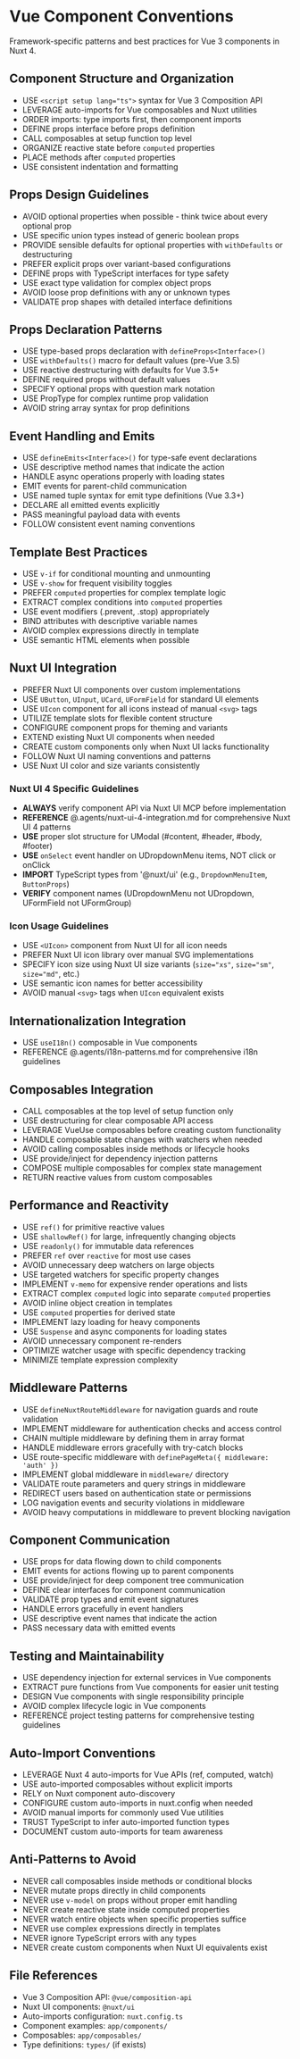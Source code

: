 # Vue Component Conventions

Framework-specific patterns and best practices for Vue 3 components in Nuxt 4.

## Component Structure and Organization

- USE `<script setup lang="ts">` syntax for Vue 3 Composition API
- LEVERAGE auto-imports for Vue composables and Nuxt utilities
- ORDER imports: type imports first, then component imports
- DEFINE props interface before props definition
- CALL composables at setup function top level
- ORGANIZE reactive state before `computed` properties
- PLACE methods after `computed` properties
- USE consistent indentation and formatting

## Props Design Guidelines

- AVOID optional properties when possible - think twice about every optional prop
- USE specific union types instead of generic boolean props
- PROVIDE sensible defaults for optional properties with `withDefaults` or destructuring
- PREFER explicit props over variant-based configurations
- DEFINE props with TypeScript interfaces for type safety
- USE exact type validation for complex object props
- AVOID loose prop definitions with any or unknown types
- VALIDATE prop shapes with detailed interface definitions

## Props Declaration Patterns

- USE type-based props declaration with `defineProps<Interface>()`
- USE `withDefaults()` macro for default values (pre-Vue 3.5)
- USE reactive destructuring with defaults for Vue 3.5+
- DEFINE required props without default values
- SPECIFY optional props with question mark notation
- USE PropType for complex runtime prop validation
- AVOID string array syntax for prop definitions

## Event Handling and Emits

- USE `defineEmits<Interface>()` for type-safe event declarations
- USE descriptive method names that indicate the action
- HANDLE async operations properly with loading states
- EMIT events for parent-child communication
- USE named tuple syntax for emit type definitions (Vue 3.3+)
- DECLARE all emitted events explicitly
- PASS meaningful payload data with events
- FOLLOW consistent event naming conventions

## Template Best Practices

- USE `v-if` for conditional mounting and unmounting
- USE `v-show` for frequent visibility toggles
- PREFER `computed` properties for complex template logic
- EXTRACT complex conditions into `computed` properties
- USE event modifiers (.prevent, .stop) appropriately
- BIND attributes with descriptive variable names
- AVOID complex expressions directly in template
- USE semantic HTML elements when possible

## Nuxt UI Integration

- PREFER Nuxt UI components over custom implementations
- USE `UButton`, `UInput`, `UCard`, `UFormField` for standard UI elements
- USE `UIcon` component for all icons instead of manual `<svg>` tags
- UTILIZE template slots for flexible content structure
- CONFIGURE component props for theming and variants
- EXTEND existing Nuxt UI components when needed
- CREATE custom components only when Nuxt UI lacks functionality
- FOLLOW Nuxt UI naming conventions and patterns
- USE Nuxt UI color and size variants consistently

### Nuxt UI 4 Specific Guidelines

- **ALWAYS** verify component API via Nuxt UI MCP before implementation
- **REFERENCE** @.agents/nuxt-ui-4-integration.md for comprehensive Nuxt UI 4 patterns
- **USE** proper slot structure for UModal (#content, #header, #body, #footer)
- **USE** `onSelect` event handler on UDropdownMenu items, NOT click or onClick
- **IMPORT** TypeScript types from '@nuxt/ui' (e.g., `DropdownMenuItem`, `ButtonProps`)
- **VERIFY** component names (UDropdownMenu not UDropdown, UFormField not UFormGroup)

### Icon Usage Guidelines

- USE `<UIcon>` component from Nuxt UI for all icon needs
- PREFER Nuxt UI icon library over manual SVG implementations
- SPECIFY icon size using Nuxt UI size variants (`size="xs"`, `size="sm"`, `size="md"`, etc.)
- USE semantic icon names for better accessibility
- AVOID manual `<svg>` tags when `UIcon` equivalent exists

## Internationalization Integration

- USE `useI18n()` composable in Vue components
- REFERENCE @.agents/i18n-patterns.md for comprehensive i18n guidelines

## Composables Integration

- CALL composables at the top level of setup function only
- USE destructuring for clear composable API access
- LEVERAGE VueUse composables before creating custom functionality
- HANDLE composable state changes with watchers when needed
- AVOID calling composables inside methods or lifecycle hooks
- USE provide/inject for dependency injection patterns
- COMPOSE multiple composables for complex state management
- RETURN reactive values from custom composables

## Performance and Reactivity

- USE `ref()` for primitive reactive values
- USE `shallowRef()` for large, infrequently changing objects
- USE `readonly()` for immutable data references
- PREFER `ref` over `reactive` for most use cases
- AVOID unnecessary deep watchers on large objects
- USE targeted watchers for specific property changes
- IMPLEMENT `v-memo` for expensive render operations and lists
- EXTRACT complex `computed` logic into separate `computed` properties
- AVOID inline object creation in templates
- USE `computed` properties for derived state
- IMPLEMENT lazy loading for heavy components
- USE `Suspense` and async components for loading states
- AVOID unnecessary component re-renders
- OPTIMIZE watcher usage with specific dependency tracking
- MINIMIZE template expression complexity

## Middleware Patterns

- USE `defineNuxtRouteMiddleware` for navigation guards and route validation
- IMPLEMENT middleware for authentication checks and access control
- CHAIN multiple middleware by defining them in array format
- HANDLE middleware errors gracefully with try-catch blocks
- USE route-specific middleware with `definePageMeta({ middleware: 'auth' })`
- IMPLEMENT global middleware in `middleware/` directory
- VALIDATE route parameters and query strings in middleware
- REDIRECT users based on authentication state or permissions
- LOG navigation events and security violations in middleware
- AVOID heavy computations in middleware to prevent blocking navigation

## Component Communication

- USE props for data flowing down to child components
- EMIT events for actions flowing up to parent components
- USE provide/inject for deep component tree communication
- DEFINE clear interfaces for component communication
- VALIDATE prop types and emit event signatures
- HANDLE errors gracefully in event handlers
- USE descriptive event names that indicate the action
- PASS necessary data with emitted events

## Testing and Maintainability

- USE dependency injection for external services in Vue components
- EXTRACT pure functions from Vue components for easier unit testing
- DESIGN Vue components with single responsibility principle
- AVOID complex lifecycle logic in Vue components
- REFERENCE project testing patterns for comprehensive testing guidelines

## Auto-Import Conventions

- LEVERAGE Nuxt 4 auto-imports for Vue APIs (ref, computed, watch)
- USE auto-imported composables without explicit imports
- RELY on Nuxt component auto-discovery
- CONFIGURE custom auto-imports in nuxt.config when needed
- AVOID manual imports for commonly used Vue utilities
- TRUST TypeScript to infer auto-imported function types
- DOCUMENT custom auto-imports for team awareness

## Anti-Patterns to Avoid

- NEVER call composables inside methods or conditional blocks
- NEVER mutate props directly in child components
- NEVER use `v-model` on props without proper emit handling
- NEVER create reactive state inside computed properties
- NEVER watch entire objects when specific properties suffice
- NEVER use complex expressions directly in templates
- NEVER ignore TypeScript errors with any types
- NEVER create custom components when Nuxt UI equivalents exist

## File References

- Vue 3 Composition API: `@vue/composition-api`
- Nuxt UI components: `@nuxt/ui`
- Auto-imports configuration: `nuxt.config.ts`
- Component examples: `app/components/`
- Composables: `app/composables/`
- Type definitions: `types/` (if exists)
